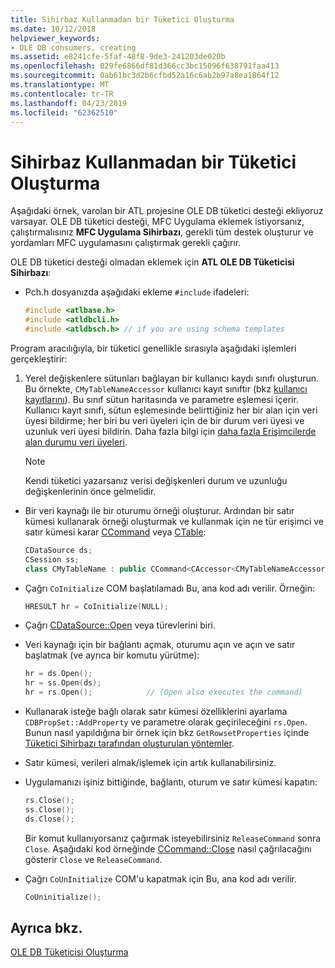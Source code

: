 ```yaml
---
title: Sihirbaz Kullanmadan bir Tüketici Oluşturma
ms.date: 10/12/2018
helpviewer_keywords:
- OLE DB consumers, creating
ms.assetid: e8241cfe-5faf-48f8-9de3-241203de020b
ms.openlocfilehash: 029fe6866df81d366cc3bc15096f638791faa413
ms.sourcegitcommit: 0ab61bc3d2b6cfbd52a16c6ab2b97a8ea1864f12
ms.translationtype: MT
ms.contentlocale: tr-TR
ms.lasthandoff: 04/23/2019
ms.locfileid: "62362510"
---
```

# <a name="creating-a-consumer-without-using-a-wizard"></a>Sihirbaz Kullanmadan bir Tüketici Oluşturma

Aşağıdaki örnek, varolan bir ATL projesine OLE DB tüketici desteği ekliyoruz varsayar. OLE DB tüketici desteği, MFC Uygulama eklemek istiyorsanız, çalıştırmalısınız **MFC Uygulama Sihirbazı**, gerekli tüm destek oluşturur ve yordamları MFC uygulamasını çalıştırmak gerekli çağırır.

OLE DB tüketici desteği olmadan eklemek için **ATL OLE DB Tüketicisi Sihirbazı**:

- Pch.h dosyanızda aşağıdaki ekleme `#include` ifadeleri:

    ```cpp
    #include <atlbase.h>
    #include <atldbcli.h>
    #include <atldbsch.h> // if you are using schema templates
    ```

Program aracılığıyla, bir tüketici genellikle sırasıyla aşağıdaki işlemleri gerçekleştirir:

1. Yerel değişkenlere sütunları bağlayan bir kullanıcı kaydı sınıfı oluşturun. Bu örnekte, `CMyTableNameAccessor` kullanıcı kayıt sınıftır (bkz [kullanıcı kayıtlarını](../../data/oledb/user-records.md)). Bu sınıf sütun haritasında ve parametre eşlemesi içerir. Kullanıcı kayıt sınıfı, sütun eşlemesinde belirttiğiniz her bir alan için veri üyesi bildirme; her biri bu veri üyeleri için de bir durum veri üyesi ve uzunluk veri üyesi bildirin. Daha fazla bilgi için [daha fazla Erişimcilerde alan durumu veri üyeleri](../../data/oledb/field-status-data-members-in-wizard-generated-accessors.md).

    > [!NOTE]
    > Kendi tüketici yazarsanız verisi değişkenleri durum ve uzunluğu değişkenlerinin önce gelmelidir.

- Bir veri kaynağı ile bir oturumu örneği oluşturur. Ardından bir satır kümesi kullanarak örneği oluşturmak ve kullanmak için ne tür erişimci ve satır kümesi karar [CCommand](../../data/oledb/ccommand-class.md) veya [CTable](../../data/oledb/ctable-class.md):

    ```cpp
    CDataSource ds;
    CSession ss;
    class CMyTableName : public CCommand<CAccessor<CMyTableNameAccessor>>
    ```

- Çağrı `CoInitialize` COM başlatılamadı Bu, ana kod adı verilir. Örneğin:

    ```cpp
    HRESULT hr = CoInitialize(NULL);
    ```

- Çağrı [CDataSource::Open](../../data/oledb/cdatasource-open.md) veya türevlerini biri.

- Veri kaynağı için bir bağlantı açmak, oturumu açın ve açın ve satır başlatmak (ve ayrıca bir komutu yürütme):

    ```cpp
    hr = ds.Open();
    hr = ss.Open(ds);
    hr = rs.Open();            // (Open also executes the command)
    ```

- Kullanarak isteğe bağlı olarak satır kümesi özelliklerini ayarlama `CDBPropSet::AddProperty` ve parametre olarak geçirileceğini `rs.Open`. Bunun nasıl yapıldığına bir örnek için bkz `GetRowsetProperties` içinde [Tüketici Sihirbazı tarafından oluşturulan yöntemler](../../data/oledb/consumer-wizard-generated-methods.md).

- Satır kümesi, verileri almak/işlemek için artık kullanabilirsiniz.

- Uygulamanızı işiniz bittiğinde, bağlantı, oturum ve satır kümesi kapatın:

    ```cpp
    rs.Close();
    ss.Close();
    ds.Close();
    ```

   Bir komut kullanıyorsanız çağırmak isteyebilirsiniz `ReleaseCommand` sonra `Close`. Aşağıdaki kod örneğinde [CCommand::Close](../../data/oledb/ccommand-close.md) nasıl çağrılacağını gösterir `Close` ve `ReleaseCommand`.

- Çağrı `CoUnInitialize` COM'u kapatmak için Bu, ana kod adı verilir.

    ```cpp
    CoUninitialize();
    ```

## <a name="see-also"></a>Ayrıca bkz.

[OLE DB Tüketicisi Oluşturma](../../data/oledb/creating-an-ole-db-consumer.md)